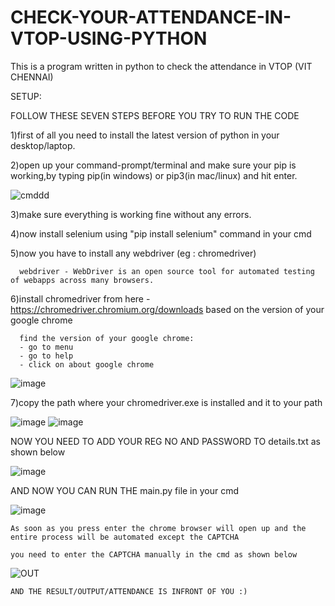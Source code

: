 # CHECK-YOUR-ATTENDANCE-IN-VTOP-USING-PYTHON
This is a program written in python to check the attendance in VTOP (VIT CHENNAI) 

SETUP:

FOLLOW THESE SEVEN STEPS BEFORE YOU TRY TO RUN THE CODE

1)first of all you need to install the latest version of python in your desktop/laptop.

2)open up your command-prompt/terminal and make sure your pip is working,by typing pip(in windows) or pip3(in mac/linux) and hit enter.

   ![cmddd](https://user-images.githubusercontent.com/64541222/94987861-fa6aec80-0586-11eb-9a5b-1be8b064149d.png)

3)make sure everything is working fine without any errors.

4)now install selenium using "pip install selenium" command in your cmd

5)now you have to install any webdriver (eg : chromedriver)

      webdriver - WebDriver is an open source tool for automated testing of webapps across many browsers.
6)install chromedriver from here - https://chromedriver.chromium.org/downloads based on the version of your google chrome

      find the version of your google chrome:
      - go to menu
      - go to help
      - click on about google chrome
   
   ![image](https://user-images.githubusercontent.com/64541222/94987734-1fab2b00-0586-11eb-94d9-4bfb499026cb.png)
  
  7)copy the path where your chromedriver.exe is installed and it to your path
  
   ![image](https://user-images.githubusercontent.com/64541222/94987944-87ae4100-0587-11eb-806e-7efc4bf96284.png)
   ![image](https://user-images.githubusercontent.com/64541222/94987979-b75d4900-0587-11eb-9c15-58b0b010767a.png)
  
  
  NOW YOU NEED TO ADD YOUR REG NO AND PASSWORD TO details.txt as shown below
  
   ![image](https://user-images.githubusercontent.com/64541222/94988104-7d407700-0588-11eb-85a6-09ed34bcf099.png)
  
  AND NOW YOU CAN RUN THE main.py file in your cmd
  
   ![image](https://user-images.githubusercontent.com/64541222/94988236-58003880-0589-11eb-8b5b-abf08a5626af.png)
    
    As soon as you press enter the chrome browser will open up and the entire process will be automated except the CAPTCHA 
    
    you need to enter the CAPTCHA manually in the cmd as shown below
   
   ![OUT](https://user-images.githubusercontent.com/64541222/94988443-d1e4f180-058a-11eb-81c9-3e1ef6b1d070.png)
    
    AND THE RESULT/OUTPUT/ATTENDANCE IS INFRONT OF YOU :)



 



